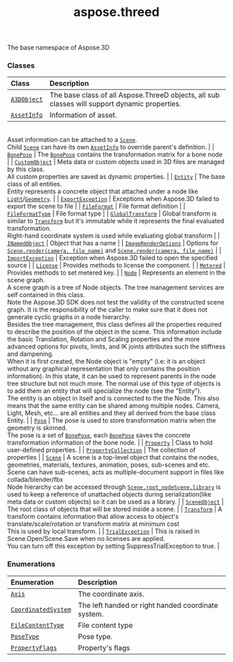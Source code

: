 ﻿---
title: aspose.threed
second_title: Aspose.3D for Python via .NET API References
description: 
type: docs
weight: 10
url: /python-net/aspose.threed/
is_root: false
---

The base namespace of Aspose.3D

### Classes
| Class | Description |
| :- | :- |
| [`A3DObject`](/3d/python-net/aspose.threed/a3dobject) | The base class of all Aspose.ThreeD objects, all sub classes will support dynamic properties. |
| [`AssetInfo`](/3d/python-net/aspose.threed/assetinfo) | Information of asset.<br/>Asset information can be attached to a [`Scene`](/3d/python-net/aspose.threed/scene).<br/>Child [`Scene`](/3d/python-net/aspose.threed/scene) can have its own [`AssetInfo`](/3d/python-net/aspose.threed/assetinfo) to override parent's definition. |
| [`BonePose`](/3d/python-net/aspose.threed/bonepose) | The [`BonePose`](/3d/python-net/aspose.threed/bonepose) contains the transformation matrix for a bone node |
| [`CustomObject`](/3d/python-net/aspose.threed/customobject) | Meta data or custom objects used in 3D files are managed by this class.<br/>All custom properties are saved as dynamic properties. |
| [`Entity`](/3d/python-net/aspose.threed/entity) | The base class of all entities.<br/>Entity represents a concrete object that attached under a node like [`Light`](/3d/python-net/aspose.threed.entities/light)/[`Geometry`](/3d/python-net/aspose.threed.entities/geometry). |
| [`ExportException`](/3d/python-net/aspose.threed/exportexception) | Exceptions when Aspose.3D failed to export the scene to file |
| [`FileFormat`](/3d/python-net/aspose.threed/fileformat) | File format definition |
| [`FileFormatType`](/3d/python-net/aspose.threed/fileformattype) | File format type |
| [`GlobalTransform`](/3d/python-net/aspose.threed/globaltransform) | Global transform is similar to [`Transform`](/3d/python-net/aspose.threed/transform) but it's immutable while it represents the final evaluated transformation.<br/>Right-hand coordinate system is used while evaluating global transform |
| [`INamedObject`](/3d/python-net/aspose.threed/inamedobject) | Object that has a name |
| [`ImageRenderOptions`](/3d/python-net/aspose.threed/imagerenderoptions) | Options for [`Scene.render(camera, file_name)`](/3d/python-net/aspose.threed/scene/render) and  [`Scene.render(camera, file_name)`](/3d/python-net/aspose.threed/scene/render) |
| [`ImportException`](/3d/python-net/aspose.threed/importexception) | Exception when Aspose.3D failed to open the specified source |
| [`License`](/3d/python-net/aspose.threed/license) | Provides methods to license the component. |
| [`Metered`](/3d/python-net/aspose.threed/metered) | Provides methods to set metered key. |
| [`Node`](/3d/python-net/aspose.threed/node) | Represents an element in the scene graph.<br/>A scene graph is a tree of Node objects. The tree management services are self contained in this class.<br/>Note the Aspose.3D SDK does not test the validity of the constructed scene graph. It is the responsibility of the caller to make sure that it does not generate cyclic graphs in a node hierarchy.<br/>Besides the tree management, this class defines all the properties required to describe the position of the object in the scene. This information include the basic Translation, Rotation and Scaling properties and the more advanced options for pivots, limits, and IK joints attributes such the stiffness and dampening.<br/>When it is first created, the Node object is "empty" (i.e: it is an object without any graphical representation that only contains the position information). In this state, it can be used to represent parents in the node tree structure but not much more. The normal use of this type of objects is to add them an entity that will specialize the node (see the "Entity").<br/>The entity is an object in itself and is connected to the the Node. This also means that the same entity can be shared among multiple nodes. Camera, Light, Mesh, etc... are all entities and they all derived from the base class Entity. |
| [`Pose`](/3d/python-net/aspose.threed/pose) | The pose is used to store transformation matrix when the geometry is skinned.<br/>The pose is a set of [`BonePose`](/3d/python-net/aspose.threed/bonepose), each [`BonePose`](/3d/python-net/aspose.threed/bonepose) saves the concrete transformation information of the bone node. |
| [`Property`](/3d/python-net/aspose.threed/property) | Class to hold user-defined properties. |
| [`PropertyCollection`](/3d/python-net/aspose.threed/propertycollection) | The collection of properties |
| [`Scene`](/3d/python-net/aspose.threed/scene) | A scene is a top-level object that contains the nodes, geometries, materials, textures, animation, poses, sub-scenes and etc.<br/>Scene can have sub-scenes, acts as multiple-document support in files like collada/blender/fbx<br/>Node hierarchy can be accessed through [`Scene.root_node`](/3d/python-net/aspose.threed/scene#root_node)[`Scene.library`](/3d/python-net/aspose.threed/scene#library) is used to keep a reference of unattached objects during serialization(like meta data or custom objects) so it can be used as a library. |
| [`SceneObject`](/3d/python-net/aspose.threed/sceneobject) | The root class of objects that will be stored inside a scene. |
| [`Transform`](/3d/python-net/aspose.threed/transform) | A transform contains information that allow access to object's translate/scale/rotation or transform matrix at minimum cost<br/>This is used by local transform. |
| [`TrialException`](/3d/python-net/aspose.threed/trialexception) | This is raised in Scene.Open/Scene.Save when no licenses are applied.<br/>You can turn off this exception by setting SuppressTrialException to true. |


### Enumerations
| Enumeration | Description |
| :- | :- |
| [`Axis`](/3d/python-net/aspose.threed/axis) | The coordinate axis. |
| [`CoordinatedSystem`](/3d/python-net/aspose.threed/coordinatedsystem) | The left handed or right handed coordinate system. |
| [`FileContentType`](/3d/python-net/aspose.threed/filecontenttype) | File content type |
| [`PoseType`](/3d/python-net/aspose.threed/posetype) | Pose type. |
| [`PropertyFlags`](/3d/python-net/aspose.threed/propertyflags) | Property's flags |


